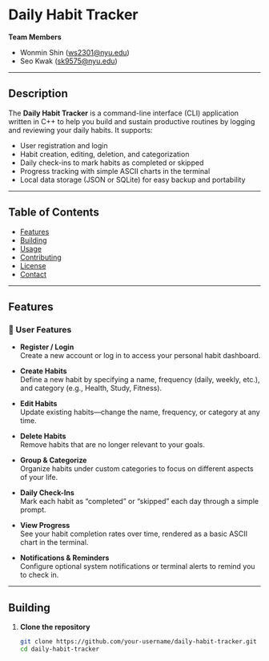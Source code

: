 # Daily Habit Tracker

**Team Members**  
- Wonmin Shin (<ws2301@nyu.edu>)  
- Seo Kwak (<sk9575@nyu.edu>)  

---

## Description

The **Daily Habit Tracker** is a command-line interface (CLI) application written in C++ to help you build and sustain productive routines by logging and reviewing your daily habits. It supports:

- User registration and login  
- Habit creation, editing, deletion, and categorization  
- Daily check-ins to mark habits as completed or skipped  
- Progress tracking with simple ASCII charts in the terminal  
- Local data storage (JSON or SQLite) for easy backup and portability  

---

## Table of Contents

- [Features](#features)  
- [Building](#building)  
- [Usage](#usage)  
- [Contributing](#contributing)  
- [License](#license)  
- [Contact](#contact)  

---

## Features

### 🧑 User Features

- **Register / Login**  
  Create a new account or log in to access your personal habit dashboard.

- **Create Habits**  
  Define a new habit by specifying a name, frequency (daily, weekly, etc.), and category (e.g., Health, Study, Fitness).

- **Edit Habits**  
  Update existing habits—change the name, frequency, or category at any time.

- **Delete Habits**  
  Remove habits that are no longer relevant to your goals.

- **Group & Categorize**  
  Organize habits under custom categories to focus on different aspects of your life.

- **Daily Check-Ins**  
  Mark each habit as “completed” or “skipped” each day through a simple prompt.

- **View Progress**  
  See your habit completion rates over time, rendered as a basic ASCII chart in the terminal.

- **Notifications & Reminders**  
  Configure optional system notifications or terminal alerts to remind you to check in.

---

## Building

1. **Clone the repository**  
   ```bash
   git clone https://github.com/your-username/daily-habit-tracker.git
   cd daily-habit-tracker
